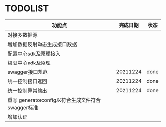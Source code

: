 # TODOLIST



| 功能点                                            | 完成日期 | 状态 |
| ------------------------------------------------- | -------- | ---- |
| 对接多数据源                                      |          |      |
| 增加数据反射动态生成接口数据                      |          |      |
| 配置中心sdk及原理接入                             |          |      |
| 权限中心sdk及原理                                 |          |      |
| swagger接口规范                                   | 20211224 | done |
| 统一控制接口返回                                  | 20211224 | done |
| 统一控制异常输出                                  | 20211224 | done |
| 重写 generatorconfig以符合生成文件符合swagger标准 |          |      |
| 增加认证                                          |          |      |

